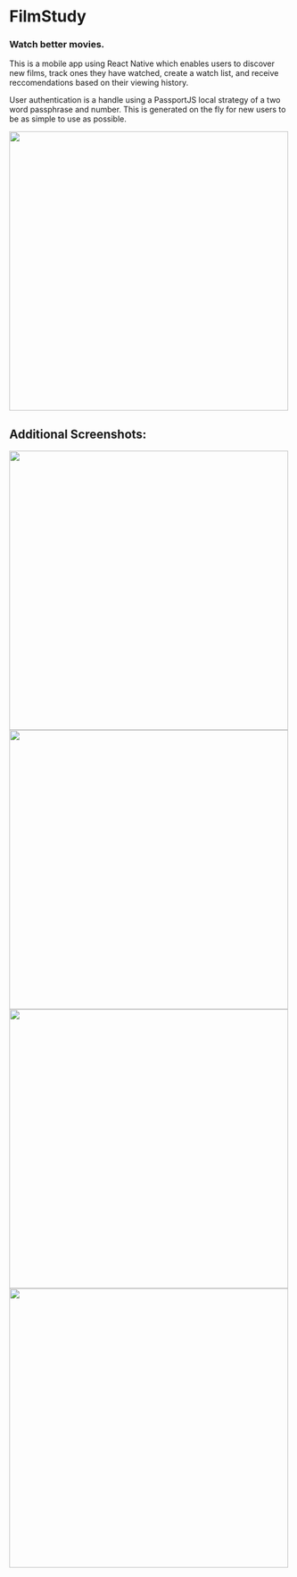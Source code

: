 # FilmStudy
### Watch better movies.

This is a mobile app using React Native which enables users to discover new films, track ones they have watched, create a watch list, and receive reccomendations based on their viewing history.

User authentication is a handle using a PassportJS local strategy of a two word passphrase and number. This is generated on the fly for new users to be as simple to use as possible.


<img src="https://github.com/jex441/filmstudy/assets/75996017/e7a081fa-61dd-431d-9a26-2fb134a66e57" height="500" />

## Additional Screenshots:
<img src="https://github.com/jex441/filmstudy/assets/75996017/0b7bc5d2-157a-4ccc-aa1c-699ab74faace" height="500" />
<img src="https://github.com/jex441/filmstudy/assets/75996017/b147bd48-9916-4dd8-a8f5-569c158ca096" height="500" />
<img src="https://github.com/jex441/filmstudy/assets/75996017/6629652d-ed7d-4979-b298-c110ab31e8d4" height="500" />
<img src="https://github.com/jex441/filmstudy/assets/75996017/7b7dcb4b-7ba3-43f8-be7a-4efa9631b8ec" height="500" />

